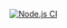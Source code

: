 [![Node.js CI](https://github.com/ThreeFacedBash/first_terminal_test/actions/workflows/node.js.yml/badge.svg)](https://github.com/ThreeFacedBash/first_terminal_test/actions/workflows/node.js.yml)
